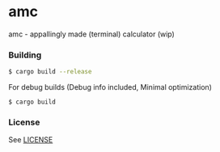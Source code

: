 # amc
amc - appallingly made (terminal) calculator (wip)

### Building
```bash
$ cargo build --release
```

For debug builds (Debug info included, Minimal optimization)
```
$ cargo build
```

### License
See [LICENSE](./LICENSE)
